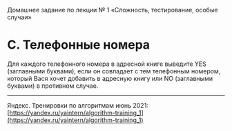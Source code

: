 Домашнее задание по лекции № 1 «Сложность, тестирование, особые случаи»

# C. Телефонные номера

Для каждого телефонного номера в адресной книге выведите YES (заглавными буквами), если он совпадает с тем телефонным номером, который Вася хочет добавить в адресную книгу или NO (заглавными буквами) в противном случае.

---

Яндекс. Тренировки по алгоритмам июнь 2021: [https://yandex.ru/yaintern/algorithm-training_1](https://yandex.ru/yaintern/algorithm-training_1)
